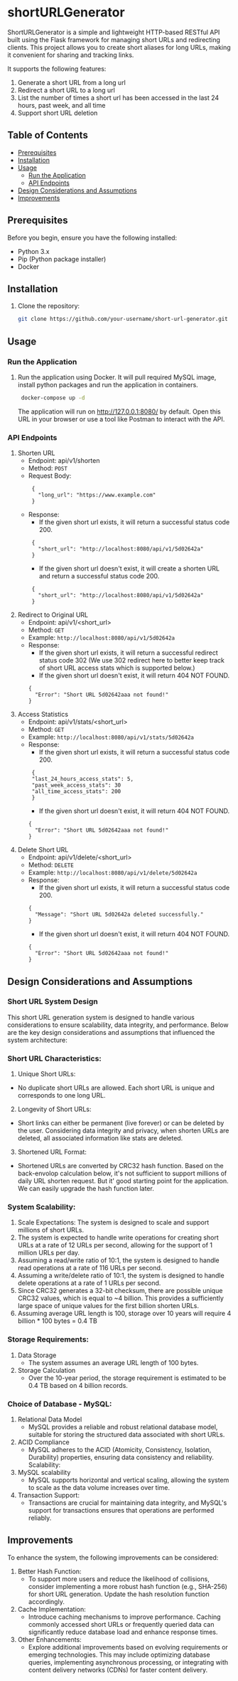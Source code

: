 # shortURLGenerator

ShortURLGenerator is a simple and lightweight HTTP-based RESTful API built using the Flask framework for managing short URLs and redirecting clients. This project allows you to create short aliases for long URLs, making it convenient for sharing and tracking links. 

It supports the following features:
1. Generate a short URL from a long url
2. Redirect a short URL to a long url
3. List the number of times a short url has been accessed in the last 24 hours, past week, and all time
4. Support short URL deletion

## Table of Contents
- [Prerequisites](#prerequisites)
- [Installation](#installation)
- [Usage](#usage)
  - [Run the Application](#run-the-application)
  - [API Endpoints](#api-endpoints)
- [Design Considerations and Assumptions](#design-considerations-and-assumptions)
- [Improvements](#improvements)

## Prerequisites

Before you begin, ensure you have the following installed:

- Python 3.x
- Pip (Python package installer)
- Docker

## Installation

1. Clone the repository:

   ```bash
   git clone https://github.com/your-username/short-url-generator.git

## Usage
### Run the Application

1. Run the application using Docker. It will pull required MySQL image, install python packages and run the application in containers. 

   ```bash
    docker-compose up -d
   ```
   
    The application will run on http://127.0.0.1:8080/ by default. Open this URL in your browser or use a tool like Postman to interact with the API.

### API Endpoints
1. Shorten URL
   - Endpoint: api/v1/shorten
   - Method: `POST`
   - Request Body:
     ```
      {
        "long_url": "https://www.example.com"
      }
     ```
   - Response:
     - If the given short url exists, it will return a successful status code 200.
     ```
      {
        "short_url": "http://localhost:8080/api/v1/5d02642a"
      }
     ```
     - If the given short url doesn't exist, it will create a shorten URL and return a successful status code 200.
     ```
      {
        "short_url": "http://localhost:8080/api/v1/5d02642a"
      }
     ```
2. Redirect to Original URL
   - Endpoint: api/v1/<short_url>
   - Method: `GET`
   - Example: `http://localhost:8080/api/v1/5d02642a`
   - Response: 
     - If the given short url exists, it will return a successful redirect status code 302 (We use 302 redirect here to better keep track of short URL access stats which is supported below.)
     - If the given short url doesn't exist, it will return 404 NOT FOUND.
     ```
     {
       "Error": "Short URL 5d02642aaa not found!"
     }
     ```
3. Access Statistics
   - Endpoint: api/v1/stats/<short_url>
   - Method: `GET`
   - Example: `http://localhost:8080/api/v1/stats/5d02642a`
   - Response:
     - If the given short url exists, it will return a successful status code 200.
     ```
      {
      "last_24_hours_access_stats": 5,
      "past_week_access_stats": 30
      "all_time_access_stats": 200
      }
     ```
     - If the given short url doesn't exist, it will return 404 NOT FOUND.
     ```
     {
       "Error": "Short URL 5d02642aaa not found!"
     }
     ```
4. Delete Short URL
   - Endpoint: api/v1/delete/<short_url>
   - Method: `DELETE`
   - Example: `http://localhost:8080/api/v1/delete/5d02642a`
   - Response:
     - If the given short url exists, it will return a successful status code 200.
     ```
     {
       "Message": "Short URL 5d02642a deleted successfully."
     }
     ```
     - If the given short url doesn't exist, it will return 404 NOT FOUND.
     ```
     {
       "Error": "Short URL 5d02642aaa not found!"
     }
     ```
     
## Design Considerations and Assumptions
### Short URL System Design
This short URL generation system is designed to handle various considerations to ensure scalability, data integrity, and performance. Below are the key design considerations and assumptions that influenced the system architecture:
### Short URL Characteristics:
1. Unique Short URLs:
  - No duplicate short URLs are allowed. Each short URL is unique and corresponds to one long URL.
2. Longevity of Short URLs:
  - Short links can either be permanent (live forever) or can be deleted by the user. Considering data integrity and privacy, when shorten URLs are deleted, all associated information like stats are deleted.
3. Shortened URL Format:
  - Shortened URLs are converted by CRC32 hash function. Based on the back-envolop calculation below, it's not sufficient to support millions of daily URL shorten request. But it' good starting point for the application. We can easily upgrade the hash function later.

### System Scalability:
1. Scale Expectations: The system is designed to scale and support millions of short URLs.
2. The system is expected to handle write operations for creating short URLs at a rate of 12 URLs per second, allowing for the support of 1 million URLs per day.
3. Assuming a read/write ratio of 10:1, the system is designed to handle read operations at a rate of 116 URLs per second.
4. Assuming a write/delete ratio of 10:1, the system is designed to handle delete operations at a rate of 1 URLs per second.
5. Since CRC32 generates a 32-bit checksum, there are possible unique CRC32 values, which is equal to ~4 billion. This provides a sufficiently large space of unique values for the first billion shorten URLs.
6. Assuming average URL length is 100, storage over 10 years will require 4 billion * 100 bytes = 0.4 TB

### Storage Requirements:
1. Data Storage
   - The system assumes an average URL length of 100 bytes.
2. Storage Calculation
   - Over the 10-year period, the storage requirement is estimated to be 0.4 TB based on 4 billion records.

### Choice of Database - MySQL:
1. Relational Data Model
    - MySQL provides a reliable and robust relational database model, suitable for storing the structured data associated with short URLs.
2. ACID Compliance 
   - MySQL adheres to the ACID (Atomicity, Consistency, Isolation, Durability) properties, ensuring data consistency and reliability.
      Scalability:
3. MySQL scalability
   - MySQL supports horizontal and vertical scaling, allowing the system to scale as the data volume increases over time.
4. Transaction Support:
   - Transactions are crucial for maintaining data integrity, and MySQL's support for transactions ensures that operations are performed reliably.

## Improvements
To enhance the system, the following improvements can be considered:
1. Better Hash Function:
    - To support more users and reduce the likelihood of collisions, consider implementing a more robust hash function (e.g., SHA-256) for short URL generation. Update the hash resolution function accordingly.
2. Cache Implementation:
    - Introduce caching mechanisms to improve performance. Caching commonly accessed short URLs or frequently queried data can significantly reduce database load and enhance response times.
3. Other Enhancements:
    - Explore additional improvements based on evolving requirements or emerging technologies. This may include optimizing database queries, implementing asynchronous processing, or integrating with content delivery networks (CDNs) for faster content delivery.
